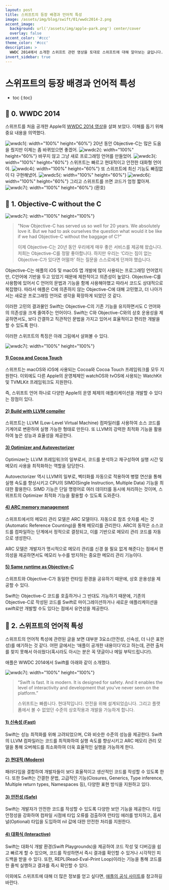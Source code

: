 ```yaml
---
layout: post
title: 스위프트의 등장 배경과 언어적 특성
image: /assets/img/blog/swift/01/wwdc2014-2.png
accent_image: 
  background: url('/assets/img/apple-park.png') center/cover
  overlay: false
accent_color: '#ccc'
theme_color: '#ccc'
description: >
  WWDC 2014에서 소개한 스위프트 관련 영상을 토대로 스위프트에 대해 알아보는 글입니다.
invert_sidebar: true
---
```


# 스위프트의 등장 배경과 언어적 특성

* toc
{:toc}


## 📙 0. WWDC 2014

스위프트를 처음 공개한 Apple의 [WWDC 2014 영상](https://www.youtube.com/watch?v=w87fOAG8fjk&t=6232s)을 살펴 보았다. 
이해를 돕기 위해 중요 내용을 의역했다.

![wwdc1](/assets/img/blog/swift/01/wwdc2014-1.png){: width="100%" height="60%"}
20년 동안 Objective-C는 많은 도움을 줬지만 이제는 좀 바뀌었으면 좋겠어.
![wwdc2](/assets/img/blog/swift/01/wwdc2014-2.png){: width="100%" height="60%"}
바꾸지 않고 그냥 새로 프로그래밍 언어를 만들었어.
![wwdc3](/assets/img/blog/swift/01/wwdc2014-3.png){: width="100%" height="60%"}
스위프트는 빠르고 현대적이고 안전한 대화형 언어야.
![wwdc4](/assets/img/blog/swift/01/wwdc2014-4.png){: width="100%" height="60%"}
또 스위프트에 최신 기능도 빠짐없이 다 구현해냈어.
![wwdc5](/assets/img/blog/swift/01/wwdc2014-5.png){: width="100%" height="60%"}
![wwdc6](/assets/img/blog/swift/01/wwdc2014-6.png){: width="100%" height="60%"}
그리고 스위프트를 쓰면 코드가 엄청 짧아져.
![wwdc7](/assets/img/blog/swift/01/wwdc2014-7.png){: width="100%" height="60%"}
(환호)


## 📙 1. Objective-C without the C

![wwdc7](/assets/img/blog/swift/01/1-1.png){: width="100%" height="100%"}
> "Now Objective-C has served us so well for 20 years. We absolutely love it. But we had to ask ourselves the question what would it be like if we had Objective-C without the baggage of C?"
>
> 이제 Objective-C는 20년 동안 우리에게 매우 좋은 서비스를 제공해 왔습니다. 저희는 Objective-C를 정말 좋아합니다. 하지만 우리는 ‘C라는 짐이 없는 Objective-C가 있다면 어떨까’ 하는 질문을 스스로에게 던져야 했습니다.

Objective-C는 애플의 iOS 및 macOS 앱 개발에 많이 사용되는 프로그래밍 언어였지만, C언어에 기반을 두고 있었기 때문에 제한적이고 의존성이 높았다. Objective-C를 사용함에 있어서 C 언어의 문법과 기능을 함께 사용해야했고 따라서 코드도 상대적으로 복잡했다. 따라서 애플은 C에 의존하지 않는 Objective-C에 대해 고민했고, 더 나아가서는 새로운 프로그래밍 언어로 생각을 확장하게 되었던 것 같다. 

이러한 고민의 결과물인 Swift는 Objective-C의 기존 기능을 유지하면서도 C 언어와의 의존성을 크게 줄여주는 언어이다. Swift는 C와 Objective-C와의 상호 운용성을 제공하면서도, 보다 간결하고 직관적인 문법을 가지고 있어서 효율적이고 편리한 개발을 할 수 있도록 한다.

이러한 스위프트의 특징은 아래 그림에서 살펴볼 수 있다.

![wwdc7](/assets/img/blog/swift/01/1-2.png){: width="100%" height="100%"}

#### <u> 1) Cocoa and Cocoa Touch </u>

스위프트는 macOS와 iOS에 사용되는 Cocoa와 Cocoa Touch 프레임워크를 모두 지원한다. 이외에도 다른 Apple의 운영체제인 watchOS와 tvOS에 사용되는 WatchKit 및 TVMLKit 프레임워크도 지원한다.

즉, 스위프트 언어 하나로 다양한 Apple의 운영 체제의 애플리케이션을 개발할 수 있다는 장점이 있다.

#### <u> 2) Build with LLVM compiler </u>

스위프트는 LLVM (Low-Level Virtual Machine) 컴파일러를 사용하여 소스 코드를 기계어로 변환하여 실행 가능한 형태로 만든다. 또 LLVM의 강력한 최적화 기능을 활용하여 높은 성능과 효율성을 제공한다.

#### <u> 3) Optimizer and Autovectorizer </u>

Optimizer는 LLVM 프레임워크의 일부로서, 코드를 분석하고 재구성하여 실행 시간 및 메모리 사용을 최적화하는 역할을 담당한다. 

Autovectorizer 역시 LLVM의 일부로, 벡터화를 자동으로 적용하여 병렬 연산을 통해 실행 속도를 향상시키고 CPU의 SIMD(Single Instruction, Multiple Data) 기능을 최대한 활용한다. SIMD 기능은 단일 명령어로 여러 데이터를 동시에 처리하는 것이며, 스위프트의 Optimizer 최적화 기능을 활용할 수 있도록 도와준다.

#### <u> 4) ARC memory management </u>

스위프트에서의 메모리 관리 모델은 ARC 모델이다. 자동으로 참조 숫자를 세는 것(Automatic Reference Counting)을 통해 메모리를 관리한다. ARC의 동작은 소스코드를 컴파일하는 단계에서 정적으로 결정되고,
이를 기반으로 메모리 관리 코드를 자동으로 생성한다.

ARC 모델은 개발자가 명시적으로 메모리 관리를 신경 쓸 필요 없게 해준다는 점에서 편의성을 제공하면서도 메모리 누수를 방지하는 중요한 메모리 관리 기능이다.

#### <u> 5) Same runtime as Objective-C </u>

스위프트와 Objective-C가 동일한 런타임 환경을 공유하기 때문에, 상호 운용성을 제공할 수 있다. 

Swift는 Objective-C 코드를 호출하거나 그 반대도 가능하기 때문에, 기존의 Objective-C로 작성된 코드를 Swift로 마이그레이션하거나 새로운 애플리케이션을 swift로만 개발할 수도 있다는 점에서 유연성을 제공한다.


## 📙 2. 스위프트의 언어적 특성

스위프트의 언어적 특성에 관련된 글을 보면 대부분 3요소(안전성, 신속성, 더 나은 표현성)를 얘기하는 것 같다. 어떤 글에서는 ‘애플이 공개한 내용이다’라고 하는데, 관련 출처를 찾지 못해서 아쉬웠다(혹시라도 아시는 분은 꼭 댓글이나 메일 부탁드립니다!).

애플은 WWDC 2014에서 Swift를 아래와 같이 소개했다.

![wwdc7](/assets/img/blog/swift/01/2-1.png){: width="100%" height="100%"}

> “Swift is fast. It is modern. It is designed for safety. And it enables the level of interactivity and development that you've never seen on the platform.”
>
> 스위프트는 빠릅니다. 현대적입니다. 안전을 위해 설계되었습니다. 그리고 플랫폼에서 볼 수 없었던 수준의 상호작용과 개발을 가능하게 합니다.

#### <u> 1) 신속성 (Fast) </u>

Swift는 성능 최적화를 위해 고려되었으며, C와 비슷한 수준의 성능을 제공한다. Swift의 LLVM 컴파일러는 코드를 최적화하여 실행 속도를 향상시키고 ARC 메모리 관리 모델을 통해 오버헤드를 최소화하여 더욱 효율적인 실행을 가능하게 한다.

#### <u> 2) 현대적 (Modern) </u>

 패러다임을 결합하여 개발자들이 보다 효율적이고 생산적인 코드를 작성할 수 있도록 한다. 또한 Swift는 간결한 문법, 고급적인 기능(Closures, Generics, Type inference, Multiple return types, Namespaces 등), 다양한 표현 방식을 지원하고 있다.

#### <u> 3) 안전성 (Safe) </u>

Swift는 개발자가 안전한 코드를 작성할 수 있도록 다양한 보안 기능을 제공한다. 타입 안정성을 강화하여 컴파일 시점에 타입 오류를 검출하여 런타임 에러를 방지하고, 옵셔널(Optional) 타입을 도입하여 nil 값에 대한 안전한 처리를 지원한다.

#### <u> 4) 대화식 (Interactive) </u>

Swift는 대화식 개발 환경(Swift Playgrounds)을 제공하여 코드 작성 및 디버깅을 쉽고 빠르게 할 수 있으며, 코드를 작성하면서 즉시 결과를 확인할 수 있거나 시각적인 피드백을 받을 수 있다. 또한, REPL(Read-Eval-Print Loop)이라는 기능을 통해 코드를 한 줄씩 실행하고 결과를 즉시 확인할 수 있다.


이외에도 스위프트에 대해 더 많은 정보를 얻고 싶다면, [애플의 공식 사이트](https://developer.apple.com/kr/swift/)를 참고하길 바란다.
